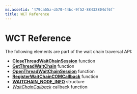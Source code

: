 ```yaml
---
ms.assetid: '479ca55a-d570-44bc-9f52-88432804df6f'
title: WCT Reference
---
```


# WCT Reference

The following elements are part of the wait chain traversal API:

-   [**CloseThreadWaitChainSession**](closethreadwaitchainsession.md) function
-   [**GetThreadWaitChain**](getthreadwaitchain.md) function
-   [**OpenThreadWaitChainSession**](openthreadwaitchainsession.md) function
-   [**RegisterWaitChainCOMCallback**](registerwaitchaincomcallback.md) function
-   [**WAITCHAIN\_NODE\_INFO**](waitchain-node-info.md) structure
-   [*WaitChainCallback*](waitchaincallback.md) callback function

 

 



